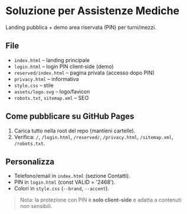 # Soluzione per Assistenze Mediche

Landing pubblica + demo area riservata (PIN) per turni/mezzi.

## File
- `index.html` – landing principale
- `login.html` – login PIN client‑side (demo)
- `reserved/index.html` – pagina privata (accesso dopo PIN)
- `privacy.html` – informativa
- `style.css` – stile
- `assets/logo.svg` – logo/favicon
- `robots.txt`, `sitemap.xml` – SEO

## Come pubblicare su GitHub Pages
1. Carica tutto nella root del repo (mantieni cartelle).
2. Verifica: `/`, `/login.html`, `/reserved/`, `/privacy.html`, `/sitemap.xml`, `/robots.txt`.

## Personalizza
- Telefono/email in `index.html` (sezione Contatti).
- PIN in `login.html` (const VALID = '2468').
- Colori in `style.css` (`--brand`, `--accent`).

> Nota: la protezione con PIN è **solo client‑side** e adatta a contenuti non sensibili.
